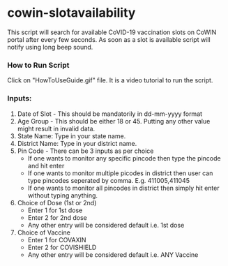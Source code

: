 # cowin-slotavailability
This script will search for available CoVID-19 vaccination slots on CoWIN portal after every few seconds. As soon as a slot is available script will notify using long beep sound.

### How to Run Script
Click on "HowToUseGuide.gif" file. It is a video tutorial to run the script.

### Inputs:
1. Date of Slot - This should be mandatorily in dd-mm-yyyy format
2. Age Group - This should be either 18 or 45. Putting any other value might result in invalid data.
3. State Name: Type in your state name.
4. District Name: Type in your district name.
5. Pin Code - There can be 3 inputs as per choice
    - If one wants to monitor any specific pincode then type the pincode and hit enter
    - If one wants to monitor multiple picodes in district then user can type pincodes seperated by comma. E.g. 411005,411045
    - If one wants to monitor all pincodes in district then simply hit enter without typing anything.
6. Choice of Dose (1st or 2nd)
    - Enter 1 for 1st dose
    - Enter 2 for 2nd dose
    - Any other entry will be considered default i.e. 1st dose
7. Choice of Vaccine
    - Enter 1 for COVAXIN
    - Enter 2 for COVISHIELD
    - Any other entry will be considered default i.e. ANY Vaccine
